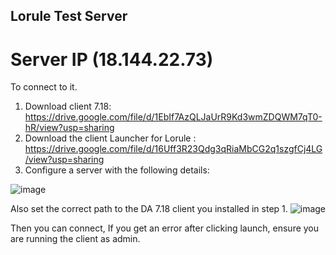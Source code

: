 ## Lorule Test Server

# Server IP  (18.144.22.73)

To connect to it.
1) Download client 7.18: https://drive.google.com/file/d/1EbIf7AzQLJaUrR9Kd3wmZDQWM7qT0-hR/view?usp=sharing
2) Download the client Launcher for Lorule :  https://drive.google.com/file/d/16Uff3R23Qdg3qRiaMbCG2q1szgfCj4LG/view?usp=sharing
3) Configure a server with the following details:

![image](https://media.discordapp.net/attachments/398842755750690816/400415109891096576/image.png?width=500&height=371)

Also set the correct path to the DA 7.18 client you installed in step 1.
![image](https://media.discordapp.net/attachments/398842755750690816/400415432445657101/image.png?width=500&height=349)

Then you can connect, If you get an error after clicking launch, ensure you are running the client as admin.

